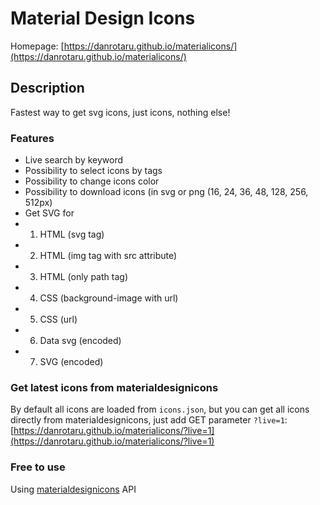 # Material Design Icons
Homepage: [https://danrotaru.github.io/materialicons/](https://danrotaru.github.io/materialicons/)

## Description
Fastest way to get svg icons, just icons, nothing else!

### Features
- Live search by keyword
- Possibility to select icons by tags
- Possibility to change icons color
- Possibility to download icons (in svg or png (16, 24, 36, 48, 128, 256, 512px)
- Get SVG for
- 1. HTML (svg tag)
- 2. HTML (img tag with src attribute)
- 3. HTML (only path tag)
- 4. CSS (background-image with url)
- 5. CSS (url)
- 6. Data svg (encoded)
- 7. SVG (encoded)

### Get latest icons from materialdesignicons
By default all icons are loaded from ``icons.json``, but you can get all icons directly from materialdesignicons, just add GET parameter ``?live=1``: [https://danrotaru.github.io/materialicons/?live=1](https://danrotaru.github.io/materialicons/?live=1)


### Free to use
Using [materialdesignicons](https://materialdesignicons.com/) API
